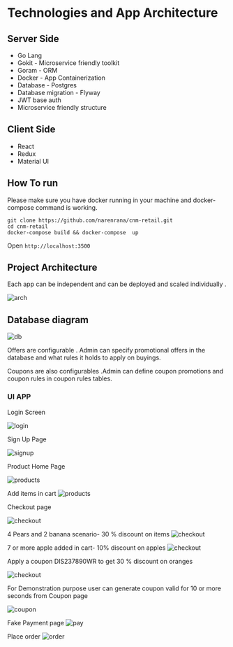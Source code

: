 # Technologies and App Architecture

## Server Side

- Go Lang
- Gokit - Microservice friendly toolkit
- Goram - ORM
- Docker - App Containerization
- Database - Postgres
- Database migration - Flyway
- JWT base auth
- Microservice friendly structure

## Client Side

- React
- Redux
- Material UI

## How To run

Please make sure you have docker running in your machine and docker-compose command is working.

```
git clone https://github.com/narenrana/cnm-retail.git
cd cnm-retail
docker-compose build && docker-compose  up
```

Open `http://localhost:3500`

## Project Architecture

Each app can be independent and can be deployed and scaled individually .

![arch](./docs/arch.png)

## Database diagram

![db](./docs/db2.jpeg)

Offers are configurable . Admin can specify promotional offers in the database and what rules it holds to apply on buyings.

Coupons are also configurables .Admin can define coupon promotions and coupon rules in coupon rules tables.

### UI APP

Login Screen

![login](./docs/login.png)

Sign Up Page

![signup](./docs/signup.png)

Product Home Page

![products](./docs/products.png)

Add items in cart
![products](./docs/products-cart.png)

Checkout page

![checkout](./docs/checkout.png)

4 Pears and 2 banana scenario- 30 % discount on items
![checkout](./docs/checkout-1.png)

7 or more apple added in cart- 10% discount on apples
![checkout](./docs/checkout-2.png)

Apply a coupon DIS237890WR to get 30 % discount on oranges

![checkout](./docs/checkout-3.png)

For Demonstration purpose user can generate coupon valid for 10 or more seconds from
Coupon page

![coupon](./docs/tokens.png)

Fake Payment page
![pay](./docs/fake-pay.png)

Place order
![order](./docs/order.png)

